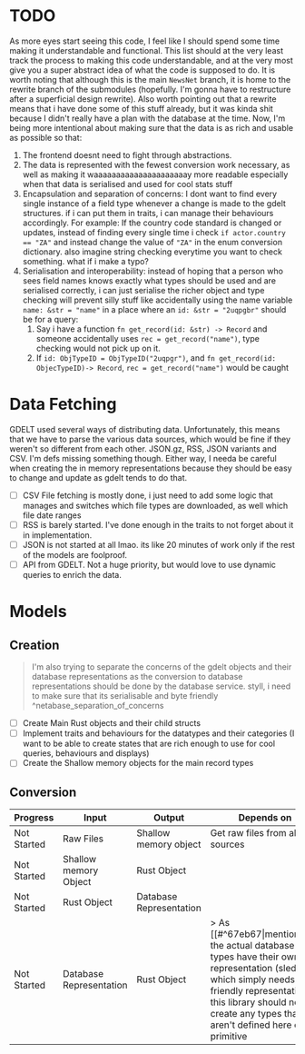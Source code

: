 # TODO

As more eyes start seeing this code, I feel like I should spend some time making it understandable and functional. This list should at the very least track the process to making this code understandable, and at the very most give you a super abstract idea of what the code is supposed to do. It is worth noting that although this is the main `NewsNet` branch, it is home to the rewrite branch of the submodules (hopefully. I'm gonna have to restructure after a superficial design rewrite). Also worth pointing out that a rewrite means that i have done some of this stuff already, but it was kinda shit because I didn't really have a plan with the database at the time. Now, I'm being more intentional about making sure that the data is as rich and usable as possible so that: 
1. The frontend doesnt need to fight through abstractions. 
2. The data is represented with the fewest conversion work necessary, as well as making it waaaaaaaaaaaaaaaaaaaaay more readable especially when that data is serialised and used for cool stats stuff
3. Encapsulation and separation of concerns: I dont want to find every single instance of a field type whenever a change is made to the gdelt structures. if i can put them in traits, i can manage their behaviours accordingly. For example: If the country code standard is changed or updates, instead of finding every single time i check `if actor.country == "ZA"` and instead change the value of `"ZA"` in the enum conversion dictionary. also imagine string checking everytime you want to check something. what if i make a typo?
4. Serialisation and interoperability: instead of hoping that a person who sees field names knows exactly what types should be used and are serialised correctly, i can just serialise the richer object and type checking will prevent silly stuff like accidentally using the name variable `name: &str = "name"` in a place where an `id: &str = "2uqpgbr"` should be for a query:
	1. Say i have a function `fn get_record(id: &str) -> Record` and someone accidentally uses `rec = get_record("name")`, type checking would not pick up on it.
	2. If `id: ObjTypeID = ObjTypeID("2uqpgr")`, and `fn get_record(id: ObjecTypeID)-> Record`, `rec = get_record("name")` would be caught


# Data Fetching
GDELT used several ways of distributing data. Unfortunately, this means that we have to parse the various data sources, which would be fine if they weren't so different from each other. JSON.gz, RSS, JSON variants and CSV. I'm defs missing something though. Either way, I needa be careful when creating the in memory representations because they should be easy to change and update as gdelt tends to do that.
- [ ] CSV File fetching is mostly done, i just need to add some logic that manages and switches which file types are downloaded, as well which file date ranges
- [ ] RSS is barely started. I've done enough in the traits to not forget about it in implementation.
- [ ] JSON is not started at all lmao. its like 20 minutes of work only if the rest of the models are foolproof.
- [ ] API from GDELT. Not a huge priority, but would love to use dynamic queries to enrich the data.

# Models
Creation
---
> I'm also trying to separate the concerns of the gdelt objects and their database representations as the conversion to database representations should be done by the database service. styll, i need to make sure that its serialisable and byte friendly ^netabase_separation_of_concerns
- [ ] Create Main Rust objects and their child structs
- [ ] Implement traits and behaviours for the datatypes and their categories (I want to be able to create states that are rich enough to use for cool queries, behaviours and displays)
- [ ] Create the Shallow memory objects for the main record types

Conversion
---

| Progress    | Input                   | Output                  | Depends on                                                                                                                                                                                                                            |
| ----------- | ----------------------- | ----------------------- | ------------------------------------------------------------------------------------------------------------------------------------------------------------------------------------------------------------------------------------- |
| Not Started | Raw Files               | Shallow memory object   | Get raw files from all sources                                                                                                                                                                                                        |
| Not Started | Shallow memory Object   | Rust Object             |                                                                                                                                                                                                                                       |
| Not Started | Rust Object             | Database Representation |                                                                                                                                                                                                                                       |
| Not Started | Database Representation | Rust Object             | > As [[#^67eb67\|mentioned]], the actual database types have their own representation (sledb.rs) which simply needs byte friendly representations. this library should not create any types that aren't defined here or are primitive |


